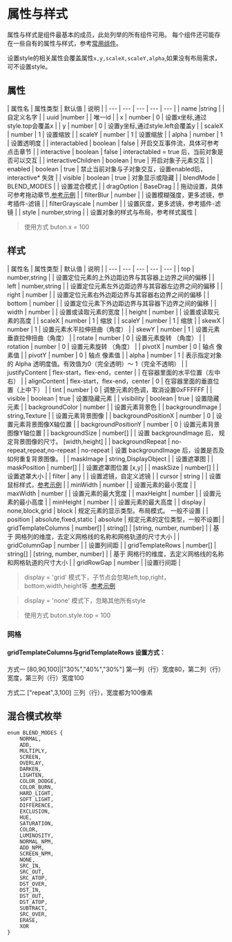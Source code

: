 # 属性与样式

属性与样式是组件最基本的成员，此处列举的所有组件可用。 每个组件还可能存在一些自有的属性与样式，参考[常用组件](/gui/label.html)。

设置style的相关属性会覆盖属性`x,y,scaleX,scaleY,alpha`,如果没有布局需求，可不设置style。

## 属性

| 属性名 | 属性类型 | 默认值 | 说明 |
| --- | --- | --- | --- | --- |
| name |string |  | 自定义名字 |
| uuid |number |  | 唯一id |
| x | number | 0 | 设置x坐标,通过style.top会覆盖x |
| y | number | 0 | 设置y坐标,通过style.left会覆盖y  |
| scaleX | number | 1 | 设置缩放 |
| scaleY | number | 1 | 设置缩放  |
| alpha | number | 1 | 设置透明度  |
| interactabled | boolean | false | 开启交互事件流，具体可参考点击章节 |
| interactive | boolean | false | interactabled = true 后，当前对象是否可以交互 |
| interactiveChildren | boolean | true | 开启对象子元素交互 |
| enabled | boolean | true | 禁止当前对象与子对象交互，设置enabled后，interactive* 失效 |
| visible | boolean | true | 对象显示或隐藏 |
| blendMode | BLEND_MODES |  | 设置混合模式 |
| dragOption | BaseDrag |  | 拖动设置，具体可参考拖动章节,[参考示例](https://vipkid-edu.github.io/vf-gui/play/#example/TestDrag) |
| filterBlur | number |  | 设置模糊强度，更多滤镜，参考插件-滤镜 |
| filterGrayscale | number |  | 设置灰度，更多滤镜，参考插件-滤镜 |
| style | number,string |  | 设置对象的样式与布局，参考样式属性 |

> 使用方式 buton.x = 100  

## 样式

| 属性名 | 属性类型 | 默认值 | 说明 |
| --- | --- | --- | --- | --- |
| top | number,string |  | 设置定位元素的上外边距边界与其容器上边界之间的偏移 |
| left | number,string |  | 设置定位元素左外边距边界与其容器左边界之间的偏移 |
| right | number |  | 设置定位元素右外边距边界与其容器右边界之间的偏移 |
| bottom | number |  | 设置定位元素下外边距边界与其容器下边界之间的偏移 |
| width | number |  | 设置或读取元素的宽度 |
| height | number |  | 设置或读取元素的高度 |
| scaleX | number | 1 | 缩放 |
| scaleY | number | 1 | 缩放 |
| skewX | number | 1 | 设置元素水平拉伸扭曲（角度） |
| skewY | number | 1 | 设置元素垂直拉伸扭曲（角度） |
| rotate | number | 0 | 设置元素旋转 （角度） |
| rotation | number | 0 | 设置元素旋转 （角度） |
| pivotX | number | 0 | 轴点 像素值 |
| pivotY | number | 0 | 轴点 像素值 |
| alpha | number | 1 | 表示指定对象的 Alpha 透明度值。有效值为0（完全透明）～ 1（完全不透明） |
| justifyContent | flex-start，flex-end，center |  |  在容器里面的水平位置（左中右） |
| alignContent | flex-start，flex-end，center | 0 | 在容器里面的垂直位置（上中下）  |
| tint | number | 0 | 调整元素的色调，取消设置0xFFFFFF |
| visible | boolean | true | 设置隐藏元素 |
| visibility | boolean | true |  设置隐藏元素 |
| backgroundColor | number |  | 设置元素背景色 |
| backgroundImage | string,Texture |  | 设置元素背景图像 |
| backgroundPositionX | number | 0 | 设置元素背景图像X轴位置 |
| backgroundPositionY | number | 0 | 设置元素背景图像Y轴位置 |
| backgroundSize | number[] |  | 设置 backgroundImage 后， 规定背景图像的尺寸。 [width,height] |
| backgroundRepeat |  no-repeat,repeat,no-repeat | no-repeat | 设置 backgroundImage 后，设置是否及如何重复背景图像。 |
| maskImage | string,DisplayObject |  | 设置遮罩图 |
| maskPosition | number[] |  | 设置遮罩图位置 [x,y] |
| maskSize | number[] |  | 设置遮罩大小 |
| filter |  any | | 设置滤镜，自定义滤镜 |
| cursor |  string | | 设置鼠标样式，[参考示例](https://vipkid-edu.github.io/vf-gui/play/#example/TestMouseCursor) |
| minWidth | number |  | 设置元素的最小宽度 |
| maxWidth | number |  | 设置元素的最大宽度 |
| maxHeight | number |  |  设置元素的最小高度 |
| minHeight | number |  | 设置元素的最大高度 |
| display | none,block,grid | block | 规定元素的显示类型。布局模式。 一般不设置 |
| position | absolute,fixed,static | absolute | 规定元素的定位类型，一般不设置|
| gridTemplateColumns | number[] | string[] | [string, number, number] |  | 基于 网格列的维度，去定义网格线的名称和网格轨道的尺寸大小 |
| gridColumnGap | number |  | 设置列间距  |
| gridTemplateRows | number[] | string[] | [string, number, number] |  | 基于 网格行的维度，去定义网格线的名称和网格轨道的尺寸大小  |
| gridRowGap | number |  |设置行间距 |

> display = 'grid' 模式下，子节点会忽略left,top,right，bottom,width,height等 ,[参考示例](https://vipkid-edu.github.io/vf-gui/play/#example/TestGridLayout)

> display = 'none' 模式下，忽略其他所有style

> 使用方式 buton.style.top = 100  

### 网格

#### gridTemplateColumns与gridTemplateRows 设置方式：

方式一 [80,90,100]|["30%","40%","30%"] 第一列（行）宽度80，第二列（行）宽度，第三列（行）宽度100

方式二 ["repeat",3,100] 三列（行），宽度都为100像素    

## 混合模式枚举

```
enum BLEND_MODES {
    NORMAL,
    ADD,
    MULTIPLY,
    SCREEN,
    OVERLAY,
    DARKEN,
    LIGHTEN,
    COLOR_DODGE,
    COLOR_BURN,
    HARD_LIGHT,
    SOFT_LIGHT,
    DIFFERENCE,
    EXCLUSION,
    HUE,
    SATURATION,
    COLOR,
    LUMINOSITY,
    NORMAL_NPM,
    ADD_NPM,
    SCREEN_NPM,
    NONE,
    SRC_IN,
    SRC_OUT,
    SRC_ATOP,
    DST_OVER,
    DST_IN,
    DST_OUT,
    DST_ATOP,
    SUBTRACT,
    SRC_OVER,
    ERASE,
    XOR
}
```